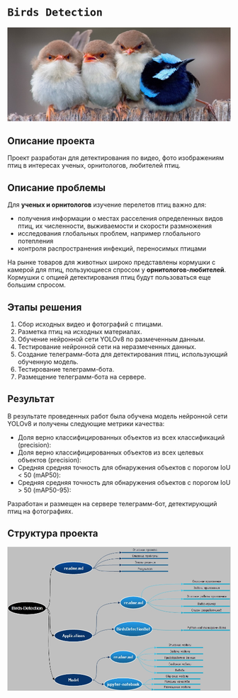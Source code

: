 # `Birds Detection`

<img src='img/main.jpeg' width=600>

 ## Описание проекта

Проект разработан для детектирования по видео, фото изображениям птиц в интересах ученых, орнитологов, любителей птиц.

## Описание проблемы

Для **ученых и орнитологов** изучение перелетов птиц важно для:
- получения информации о местах расселения определенных видов птиц, их численности, выживаемости и скорости размножения
- исследования глобальных проблем, например глобального потепления
- контроля распространения инфекций, переносимых  птицами

На рынке товаров для животных широко представлены кормушки с камерой для птиц, пользующиеся спросом у **орнитологов-любителей**. Кормушки с опцией детектирования птиц будут пользоваться еще большим спросом.

## Этапы решения

1. Сбор исходных видео и фотографий с птицами.
2. Разметка птиц на исходных материалах.
3. Обучение нейронной сети YOLOv8 по размеченным данным.
4. Тестирование нейронной сети на неразмеченных данных.
5. Создание телеграмм-бота для детектирования птиц, использующий обученную модель.
6. Тестирование телеграмм-бота.
7. Размещение телеграмм-бота на сервере.

## Результат

В результате проведенных работ была обучена модель нейронной сети YOLOv8 и получены следующие метрики качества:
- Доля верно классифицированных объектов из всех классификаций (precision):
- Доля верно классифицированных объектов из всех целевых объектов (precision):
- Средняя средняя точность для обнаружения объектов с порогом IoU < 50 (mAP50):
- Средняя средняя точность для обнаружения объектов с порогом IoU > 50 (mAP50-95): 

Разработан и размещен на сервере телеграмм-бот, детектирующий птиц на фотографиях.

## Структура проекта

![](img/Birds%20Detection.jpg)